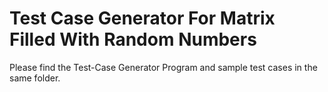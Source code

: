 # Test Case Generator For Matrix Filled With Random Numbers

Please find the Test-Case Generator Program and sample test cases in the same folder.
